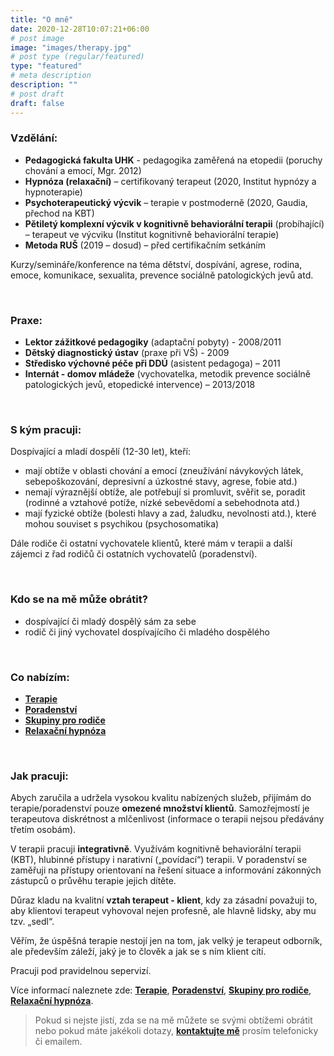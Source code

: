```yaml
---
title: "O mně"
date: 2020-12-28T10:07:21+06:00
# post image
image: "images/therapy.jpg"
# post type (regular/featured)
type: "featured"
# meta description
description: ""
# post draft
draft: false
---
```


### Vzdělání:
- **Pedagogická fakulta UHK** - pedagogika zaměřená na etopedii (poruchy chování a emocí, Mgr. 2012)
- **Hypnóza (relaxační)** – certifikovaný terapeut (2020, Institut hypnózy a hypnoterapie)
- **Psychoterapeutický výcvik** – terapie v postmoderně (2020, Gaudia, přechod na KBT)
- **Pětiletý komplexní výcvik v kognitivně behaviorální terapii** (probíhající) – terapeut ve výcviku (Institut kognitivně behaviorální terapie)
- **Metoda RUŠ** (2019 – dosud) – před certifikačním setkáním

Kurzy/semináře/konference na téma dětství, dospívání, agrese, rodina, emoce, komunikace, sexualita, prevence sociálně patologických jevů atd.

<br>

### Praxe:
- **Lektor zážitkové pedagogiky** (adaptační pobyty) - 2008/2011
- **Dětský diagnostický ústav** (praxe při VŠ) - 2009
- **Středisko výchovné péče při DDÚ** (asistent pedagoga) – 2011
- **Internát - domov mládeže** (vychovatelka, metodik prevence sociálně patologických jevů, etopedické intervence) – 2013/2018

<br>

### S kým pracuji:
Dospívající a mladí dospělí (12-30 let), kteří:
- mají obtíže v oblasti chování a emocí (zneužívání návykových látek, sebepoškozování, depresivní a úzkostné stavy, agrese, fobie atd.)
- nemají výraznější obtíže, ale potřebují si promluvit, svěřit se, poradit (rodinné a vztahové potíže, nízké sebevědomí a sebehodnota atd.)
- mají fyzické obtíže (bolesti hlavy a zad, žaludku, nevolnosti atd.), které mohou souviset s psychikou (psychosomatika)

Dále rodiče či ostatní vychovatele klientů, které mám v terapii a další zájemci z řad rodičů či ostatních vychovatelů (poradenství).

<br>

### Kdo se na mě může obrátit?
- dospívající či mladý dospělý sám za sebe
- rodič či jiný vychovatel dospívajícího či mladého dospělého

<br>

### Co nabízím:
- [**Terapie**](/terapie)
- [**Poradenství**](/poradenstvi)
- [**Skupiny pro rodiče**](/skupiny)
- [**Relaxační hypnóza**](/hypnoza)

<br>

### Jak pracuji:
Abych zaručila a udržela vysokou kvalitu nabízených služeb, přijímám do terapie/poradenství pouze **omezené množství klientů**. Samozřejmostí je terapeutova diskrétnost a mlčenlivost (informace o terapii nejsou předávány třetím osobám).

V terapii pracuji **integrativně**. Využívám kognitivně behaviorální terapii (KBT), hlubinné přístupy i narativní („povídací“) terapii. V poradenství se zaměřuji na přístupy orientovaní na řešení situace a informování zákonných zástupců o průvěhu terapie jejich dítěte.

Důraz kladu na kvalitní **vztah terapeut - klient**, kdy za zásadní považuji to, aby klientovi terapeut vyhovoval nejen profesně, ale hlavně lidsky, aby mu tzv. „sedl“.

Věřím, že úspěšná terapie nestojí jen na tom, jak velký je terapeut odborník, ale především záleží, jaký je to člověk a jak se s ním klient cítí.

Pracuji pod pravidelnou sepervizí.

Více informací naleznete zde: [**Terapie**](/terapie), [**Poradenství**](/poradenstvi), [**Skupiny pro rodiče**](/skupiny), [**Relaxační hypnóza**](/hypoza).

> Pokud si nejste jistí, zda se na mě můžete se svými obtížemi obrátit nebo pokud máte jakékoli dotazy, [**kontaktujte mě**](/contact) prosím telefonicky či emailem.
